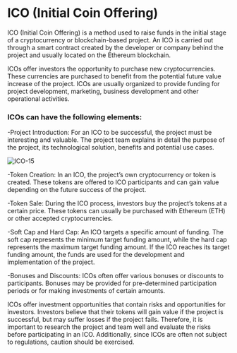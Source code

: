 # ICO (Initial Coin Offering)

ICO (Initial Coin Offering) is a method used to raise funds in the initial stage of a cryptocurrency or blockchain-based project. An ICO is carried out through a smart contract created by the developer or company behind the project and usually located on the Ethereum blockchain.

ICOs offer investors the opportunity to purchase new cryptocurrencies. These currencies are purchased to benefit from the potential future value increase of the project. ICOs are usually organized to provide funding for project development, marketing, business development and other operational activities.

### ICOs can have the following elements:
  
-Project Introduction: For an ICO to be successful, the project must be interesting and valuable. The project team explains in detail the purpose of the project, its technological solution, benefits and potential use cases.

![ICO-15](https://github.com/umaysafak/Blockchain-Fundamentals/assets/83416728/2ee898f2-d089-4127-bcfc-745c24d4bdcf)

-Token Creation: In an ICO, the project’s own cryptocurrency or token is created. These tokens are offered to ICO participants and can gain value depending on the future success of the project.

-Token Sale: During the ICO process, investors buy the project’s tokens at a certain price. These tokens can usually be purchased with Ethereum (ETH) or other accepted cryptocurrencies.

-Soft Cap and Hard Cap: An ICO targets a specific amount of funding. The soft cap represents the minimum target funding amount, while the hard cap represents the maximum target funding amount. If the ICO reaches its target funding amount, the funds are used for the development and implementation of the project.

-Bonuses and Discounts: ICOs often offer various bonuses or discounts to participants. Bonuses may be provided for pre-determined participation periods or for making investments of certain amounts.

ICOs offer investment opportunities that contain risks and opportunities for investors. Investors believe that their tokens will gain value if the project is successful, but may suffer losses if the project fails. Therefore, it is important to research the project and team well and evaluate the risks before participating in an ICO. Additionally, since ICOs are often not subject to regulations, caution should be exercised.
